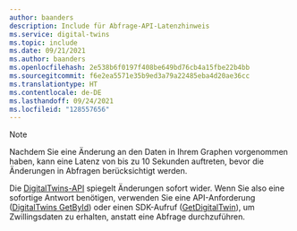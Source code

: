 ```yaml
---
author: baanders
description: Include für Abfrage-API-Latenzhinweis
ms.service: digital-twins
ms.topic: include
ms.date: 09/21/2021
ms.author: baanders
ms.openlocfilehash: 2e538b6f0197f408be649bd76cb4a15fbe22b4bb
ms.sourcegitcommit: f6e2ea5571e35b9ed3a79a22485eba4d20ae36cc
ms.translationtype: HT
ms.contentlocale: de-DE
ms.lasthandoff: 09/24/2021
ms.locfileid: "128557656"
---
```

>[!NOTE]
>Nachdem Sie eine Änderung an den Daten in Ihrem Graphen vorgenommen haben, kann eine Latenz von bis zu 10 Sekunden auftreten, bevor die Änderungen in Abfragen berücksichtigt werden. 
>
>Die [DigitalTwins-API](../articles/digital-twins/concepts-apis-sdks.md#overview-data-plane-apis) spiegelt Änderungen sofort wider. Wenn Sie also eine sofortige Antwort benötigen, verwenden Sie eine API-Anforderung ([DigitalTwins GetById](/rest/api/digital-twins/dataplane/twins/digitaltwins_getbyid)) oder einen SDK-Aufruf ([GetDigitalTwin](/dotnet/api/azure.digitaltwins.core.digitaltwinsclient.getdigitaltwin?view=azure-dotnet&preserve-view=true)), um Zwillingsdaten zu erhalten, anstatt eine Abfrage durchzuführen.